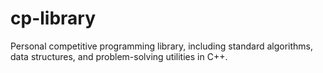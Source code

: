 # cp-library
Personal competitive programming library, including standard algorithms, data structures, and problem-solving utilities in C++.
